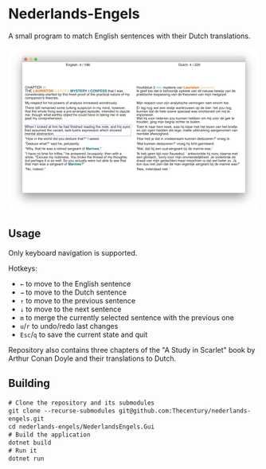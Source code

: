 # Nederlands-Engels

A small program to match English sentences with their Dutch translations.

![Nederlands-Engels screenshot](./Docs/img/screenshot.png)

## Usage

Only keyboard navigation is supported.

Hotkeys:

- `←` to move to the English sentence
- `→` to move to the Dutch sentence
- `↑` to move to the previous sentence
- `↓` to move to the next sentence
- `m` to merge the currently selected sentence with the previous one
- `u`/`r` to undo/redo last changes
- `Esc`/`q` to save the current state and quit

Repository also contains three chapters of the "A Study in Scarlet" book by Arthur Conan Doyle and their translations to Dutch.

## Building

```shell
# Clone the repository and its submodules
git clone --recurse-submodules git@github.com:Thecentury/nederlands-engels.git
cd nederlands-engels/NederlandsEngels.Gui
# Build the application
dotnet build
# Run it
dotnet run
```